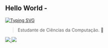 ## Hello World -

<a href="https://www.linkedin.com/in/%C3%A9rick-alves-355668238/" target="_blank"><img src="https://readme-typing-svg.demolab.com?font=Fira+Code&duration=4985&pause=1000&color=00a5f7&vCenter=true&width=435&lines=Ol%C3%A1!+Eu+sou+o+Érick+Alves+%3D)" alt="Typing SVG" /></a>
> Estudante de Ciências da Computação. 💙

<div align="left">
  <a href="https://github.com/ErickNoGit">
  <img height="140em" src="https://github-readme-stats.vercel.app/api?username=ErickNoGit&show_icons=true&theme=tokyonight&include_all_commits=true&count_private=true"/>

  <img height="140em" src="https://github-readme-stats.vercel.app/api/top-langs/?username=ErickNoGit&layout=compact&langs_count=7&theme=tokyonight"/>
</div>
<!--
## Activity -
  
 <p><img align="center" src="https://github-readme-streak-stats.herokuapp.com/?user=ErickNoGit&theme=tokyonight" alt="ErickSkills" /></p>
  
> Meus pontos de personalidade

|  Identidade   |    Natureza    |    Energia     |     Táticas    |
|---------------|----------------|----------------|----------------|
| cauteloso 63% | pensante   74% | observador 53% | julgador   76% |
| assertivo 37% | sentimento 26% | intuitivo  47% | explorador 24% |
-->
 
<div> 
  <a href="https://discord.gg/begMN3bv" target="_blank"><img src="https://img.shields.io/badge/Discord-7289DA?style=for-the-badge&logo=discord&logoColor=white" target="_blank"></a>
  <a href="https://www.instagram.com/_er.ick._/" target="_blank"><img src="https://img.shields.io/badge/-Instagram-%23E4405F?style=for-the-badge&logo=instagram&logoColor=white" target="_blank"></a>
  <a href = "erickalves20199@outlook.com"><img src="https://img.shields.io/badge/-Gmail-%23333?style=for-the-badge&logo=gmail&logoColor=white" target="_blank"></a>
  <a href="https://www.linkedin.com/in/rafaella-ballerini-45875016a" target="_blank"><img src="https://img.shields.io/badge/-LinkedIn-%230077B5?style=for-the-badge&logo=linkedin&logoColor=white" target="_blank"></a> 
</div>

## Inspirational Phrase - 

> Falar é fácil, me mostre o código. 👽
> 
> _Torvalds, Linus_ 

<div align="left" style="display: inline_block"><br>
  <img align="center" alt="Erick-Github" height="35" width="40" src="https://cdn-icons-png.flaticon.com/512/919/919847.png">
 
  <img align="center" alt="Erick-Python" height="35" width="40" src="https://raw.githubusercontent.com/devicons/devicon/master/icons/python/python-original.svg">
 
  <img align="center" alt="Erick-Figma" height="32" width="40" src="https://cdn-icons-png.flaticon.com/512/5968/5968705.png">
 
  <img align="center" alt="Erick-HTML" height="35" width="40" src="https://raw.githubusercontent.com/devicons/devicon/master/icons/html5/html5-original.svg">
 
  <img align="center" alt="Erick-CSS" height="35" width="40" src="https://raw.githubusercontent.com/devicons/devicon/master/icons/css3/css3-original.svg">
 
  <img align="center" alt="Erick-Js" height="35" width="40" src="https://raw.githubusercontent.com/devicons/devicon/master/icons/javascript/javascript-plain.svg">
 
  <img align="center" alt="Erick-Ubuntu" height="35" width="40" src="https://cdn-icons-png.flaticon.com/512/5969/5969282.png">
</div>

